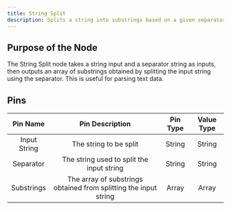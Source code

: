 ```yaml
---
title: String Split
description: Splits a string into substrings based on a given separator
---
```


## Purpose of the Node
The String Split node takes a string input and a separator string as inputs, then outputs an array of substrings obtained by splitting the input string using the separator. This is useful for parsing text data.

## Pins

| Pin Name | Pin Description | Pin Type | Value Type |
|:----------:|:-------------:|:------:|:------:|
| Input String | The string to be split | String | String |
| Separator | The string used to split the input string | String | String |
| Substrings | The array of substrings obtained from splitting the input string | Array | Array |